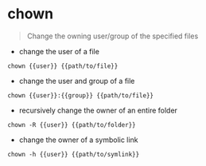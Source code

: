 # chown

> Change the owning user/group of the specified files

- change the user of a file

`chown {{user}} {{path/to/file}}`

- change the user and group of a file
 
`chown {{user}}:{{group}} {{path/to/file}}`

- recursively change the owner of an entire folder

`chown -R {{user}} {{path/to/folder}}`

- change the owner of a symbolic link
 
`chown -h {{user}} {{path/to/symlink}}`
